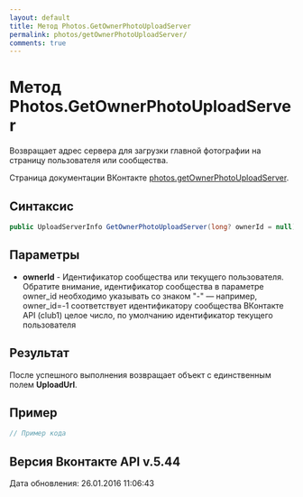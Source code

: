```yaml
---
layout: default
title: Метод Photos.GetOwnerPhotoUploadServer
permalink: photos/getOwnerPhotoUploadServer/
comments: true
---
```

# Метод Photos.GetOwnerPhotoUploadServer
Возвращает адрес сервера для загрузки главной фотографии на страницу пользователя или сообщества.

Страница документации ВКонтакте [photos.getOwnerPhotoUploadServer](https://vk.com/dev/photos.getOwnerPhotoUploadServer).

## Синтаксис
``` csharp
public UploadServerInfo GetOwnerPhotoUploadServer(long? ownerId = null)
```

## Параметры
+ **ownerId** - Идентификатор сообщества или текущего пользователя. Обратите внимание, идентификатор сообщества в параметре owner_id необходимо указывать со знаком "-" — например, owner_id=-1 соответствует идентификатору сообщества ВКонтакте API (club1)  целое число, по умолчанию идентификатор текущего пользователя

## Результат
После успешного выполнения возвращает объект с единственным полем **UploadUrl**.

## Пример
``` csharp
// Пример кода
```

## Версия Вконтакте API v.5.44
Дата обновления: 26.01.2016 11:06:43
